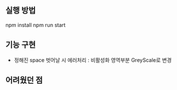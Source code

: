 ## 실행 방법

npm install
npm run start

## 기능 구현

- 정해진 space 벗어날 시 에러처리 : 비활성화 영역부분 GreyScale로 변경

## 어려웠던 점
